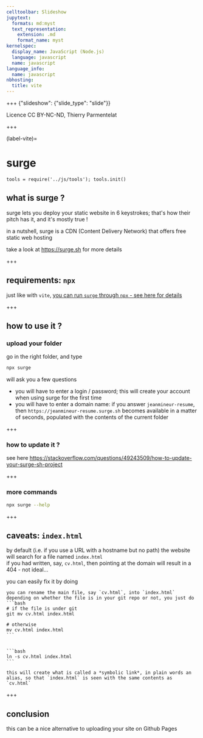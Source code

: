 ```yaml
---
celltoolbar: Slideshow
jupytext:
  formats: md:myst
  text_representation:
    extension: .md
    format_name: myst
kernelspec:
  display_name: JavaScript (Node.js)
  language: javascript
  name: javascript
language_info:
  name: javascript
nbhosting:
  title: vite
---
```


+++ {"slideshow": {"slide_type": "slide"}}

Licence CC BY-NC-ND, Thierry Parmentelat

+++

(label-vite)=

# surge

```{code-cell}
tools = require('../js/tools'); tools.init()
```

## what is surge ?

surge lets you deploy your static website in 6 keystrokes; that's how their pitch has it, and it's mostly true !

in a nutshell, surge is a CDN (Content Delivery Network) that offers free static web hosting

take a look at <https://surge.sh> for more details

+++

## requirements: `npx`

just like with `vite`, [you can run `surge` through `npx` - see here for details](label-install-nodejs)

+++

## how to use it ?

### upload your folder

go in the right folder, and type

```bash
npx surge
```

will ask you a few questions

- you will have to enter a login / password; this will create your account when using surge for the first time
- you will have to enter a domain name:
  if you answer `jeanmineur-resume`, then `https://jeanmineur-resume.surge.sh` becomes available in a matter of seconds, populated with the contents of the current folder

+++

### how to update it ?

see here <https://stackoverflow.com/questions/49243509/how-to-update-your-surge-sh-project>

+++

### more commands

```bash
npx surge --help
```

+++

## caveats: `index.html`

by default (i.e. if you use a URL with a hostname but no path) the website will search for a file named `index.html`  
if you had written, say, `cv.html`, then pointing at the domain will result in a 404 - not ideal...

you can easily fix it by doing

````{admonition} all platforms
you can rename the main file, say `cv.html`, into `index.html`  
depending on whether the file is in your git repo or not, you just do
```bash
# if the file is under git
git mv cv.html index.html

# otherwise
mv cv.html index.html
```
````

````{admonition} MacOS / linux only

```bash
ln -s cv.html index.html
```

this will create what is called a *symbolic link*, in plain words an alias, so that `index.html` is seen with the same contents as `cv.html`
````

+++

## conclusion

this can be a nice alternative to uploading your site on Github Pages
